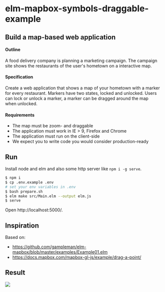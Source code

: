 # elm-mapbox-symbols-draggable-example

## Build a map-based web application

#### Outline
A food delivery company is planning a marketing campaign. The campaign site shows the restaurants of the user's hometown on a interactive map.

#### Specification
Create a web application that shows a map of your hometown with a marker for every restaurant. Markers have two states, locked and unlocked. Users can lock or unlock a marker, a marker can be dragged around the map when unlocked.

#### Requirements
* The map must be zoom- and draggable
* The application must work in IE > 9, Firefox and Chrome
* The application must run on the client-side
* We expect you to write code you would consider production-ready

## Run

Install node and elm and also some http server like `npm i -g serve`.

```bash
$ npm i
$ cp .env.example .env
# set your env variables in .env
$ bash prepare.sh
$ elm make src/Main.elm --output elm.js
$ serve 
```

Open http://localhost:5000/.

## Inspiration

Based on:

- https://github.com/gampleman/elm-mapbox/blob/master/examples/Example01.elm
- https://docs.mapbox.com/mapbox-gl-js/example/drag-a-point/ 

## Result

![](/screencapture.gif)